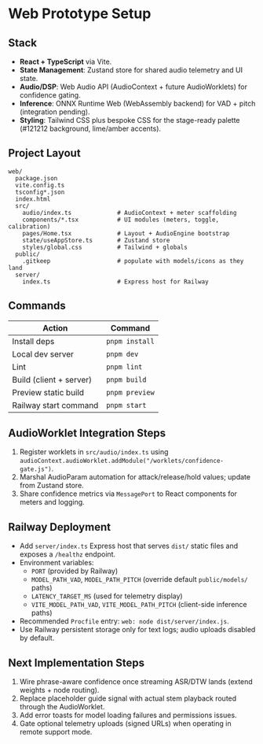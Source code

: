 # Web Prototype Setup

## Stack
- **React + TypeScript** via Vite.
- **State Management**: Zustand store for shared audio telemetry and UI state.
- **Audio/DSP**: Web Audio API (AudioContext + future AudioWorklets) for confidence gating.
- **Inference**: ONNX Runtime Web (WebAssembly backend) for VAD + pitch (integration pending).
- **Styling**: Tailwind CSS plus bespoke CSS for the stage-ready palette (#121212 background, lime/amber accents).

## Project Layout
```
web/
  package.json
  vite.config.ts
  tsconfig*.json
  index.html
  src/
    audio/index.ts             # AudioContext + meter scaffolding
    components/*.tsx           # UI modules (meters, toggle, calibration)
    pages/Home.tsx             # Layout + AudioEngine bootstrap
    state/useAppStore.ts       # Zustand store
    styles/global.css          # Tailwind + globals
  public/
    .gitkeep                   # populate with models/icons as they land
  server/
    index.ts                   # Express host for Railway
```

## Commands
| Action | Command |
| --- | --- |
| Install deps | `pnpm install` |
| Local dev server | `pnpm dev` |
| Lint | `pnpm lint` |
| Build (client + server) | `pnpm build` |
| Preview static build | `pnpm preview` |
| Railway start command | `pnpm start` |

## AudioWorklet Integration Steps
1. Register worklets in `src/audio/index.ts` using `audioContext.audioWorklet.addModule("/worklets/confidence-gate.js")`.
2. Marshal AudioParam automation for attack/release/hold values; update from Zustand store.
3. Share confidence metrics via `MessagePort` to React components for meters and logging.

## Railway Deployment
- Add `server/index.ts` Express host that serves `dist/` static files and exposes a `/healthz` endpoint.
- Environment variables:
  - `PORT` (provided by Railway)
  - `MODEL_PATH_VAD`, `MODEL_PATH_PITCH` (override default `public/models/` paths)
  - `LATENCY_TARGET_MS` (used for telemetry display)
  - `VITE_MODEL_PATH_VAD`, `VITE_MODEL_PATH_PITCH` (client-side inference paths)
- Recommended `Procfile` entry: `web: node dist/server/index.js`.
- Use Railway persistent storage only for text logs; audio uploads disabled by default.

## Next Implementation Steps
1. Wire phrase-aware confidence once streaming ASR/DTW lands (extend weights + node routing).
2. Replace placeholder guide signal with actual stem playback routed through the AudioWorklet.
3. Add error toasts for model loading failures and permissions issues.
4. Gate optional telemetry uploads (signed URLs) when operating in remote support mode.
